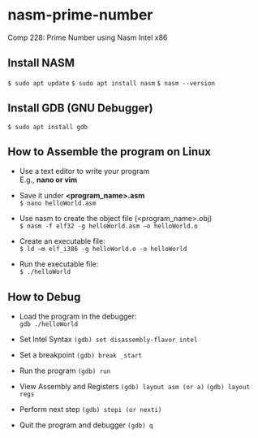 # nasm-prime-number
Comp 228: Prime Number using Nasm Intel x86

## Install NASM
```$ sudo apt update```
```$ sudo apt install nasm```
```$ nasm --version```

## Install GDB (GNU Debugger)
```$ sudo apt install gdb```

## How to Assemble the program on Linux
- Use a text editor to write your program <br>
        E.g., **nano or vim**

- Save it under **<program_name>.asm** <br>
    ```$ nano helloWorld.asm```
 
- Use nasm to create the object file (<program_name>.obj) <br>
    ```$ nasm -f elf32 -g helloWorld.asm –o helloWorld.o```

- Create an executable file: <br>
    ```$ ld –m elf_i386 -g helloWorld.o -o helloWorld```

- Run the executable file: <br>
    ```$ ./helloWorld```

## How to Debug



- Load the program in the debugger: <br> 
    ```gdb ./helloWorld```

- Set Intel Syntax
    ```(gdb) set disassembly-flavor intel```

- Set a breakpoint
    ```(gdb) break _start```

- Run the program
    ```(gdb) run```

- View Assembly and Registers
    ```(gdb) layout asm (or a)```
    ```(gdb) layout regs```

- Perform next step
    ```(gdb) stepi (or nexti)```

- Quit the program and debugger
    ```(gdb) q```

